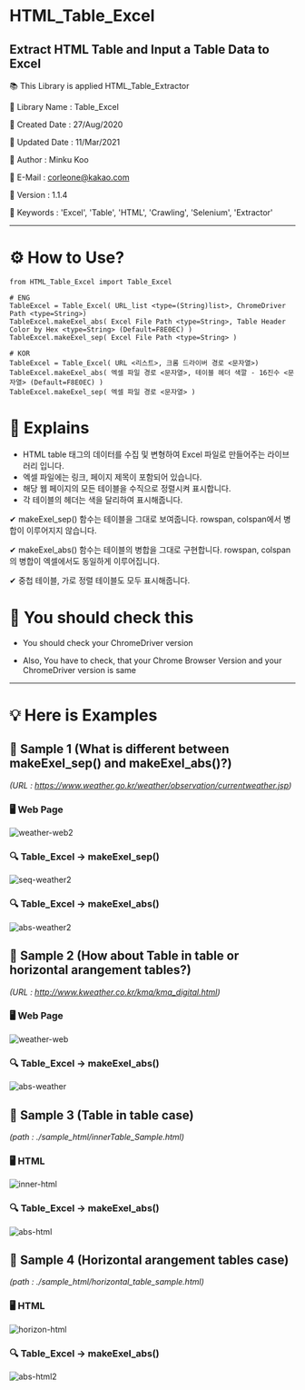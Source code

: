 # HTML_Table_Excel
## Extract HTML Table and Input a Table Data to Excel



📚 This Library is applied HTML_Table_Extractor


📌 Library Name : Table_Excel


📌 Created Date : 27/Aug/2020


📌 Updated Date : 11/Mar/2021


📌 Author : Minku Koo


📌 E-Mail : corleone@kakao.com


📌 Version : 1.1.4


📌 Keywords : 'Excel', 'Table', 'HTML', 'Crawling', 'Selenium', 'Extractor'


----------------------------------------------------------------------------------------------------------------------------

# ⚙ How to Use?
 ```
from HTML_Table_Excel import Table_Excel

# ENG
TableExcel = Table_Excel( URL_list <type=(String)list>, ChromeDriver Path <type=String>)
TableExcel.makeExel_abs( Excel File Path <type=String>, Table Header Color by Hex <type=String> (Default=F8E0EC) )
TableExcel.makeExel_sep( Excel File Path <type=String> )

# KOR
TableExcel = Table_Excel( URL <리스트>, 크롬 드라이버 경로 <문자열>)
TableExcel.makeExel_abs( 엑셀 파일 경로 <문자열>, 테이블 헤더 색깔 - 16진수 <문자열> (Default=F8E0EC) )
TableExcel.makeExel_sep( 엑셀 파일 경로 <문자열> )
```


# 📝 Explains

- HTML table 태그의 데이터를 수집 및 변형하여 Excel 파일로 만들어주는 라이브러리 입니다.
- 엑셀 파일에는 링크, 페이지 제목이 포함되어 있습니다.
- 해당 웹 페이지의 모든 테이블을 수직으로 정렬시켜 표시합니다.
- 각 테이블의 헤더는 색을 달리하여 표시해줍니다.

✔ makeExel_sep() 함수는 테이블을 그대로 보여줍니다. rowspan, colspan에서 병합이 이루어지지 않습니다.

✔ makeExel_abs() 함수는 테이블의 병합을 그대로 구현합니다. rowspan, colspan의 병합이 엑셀에서도 동일하게 이루어집니다.

✔ 중첩 테이블, 가로 정렬 테이블도 모두 표시해줍니다.


# 📢 You should check this

- You should check your ChromeDriver version

- Also, You have to check, that your Chrome Browser Version and your ChromeDriver version is same


----------------------------------------------------------------------------------------------------------------------------

# 💡 Here is Examples

## 📍 Sample 1 (What is different between makeExel_sep() and makeExel_abs()?) 
*(URL : https://www.weather.go.kr/weather/observation/currentweather.jsp)*


### 🖥 Web Page 
![weather-web2](https://user-images.githubusercontent.com/25974226/110779854-60cb0800-82a7-11eb-8571-faefdcbe8316.PNG)

### 🔍 Table_Excel -> makeExel_sep() 
![seq-weather2](https://user-images.githubusercontent.com/25974226/110779541-ffa33480-82a6-11eb-9fce-b2911b81a371.PNG)

### 🔍 Table_Excel -> makeExel_abs() 
![abs-weather2](https://user-images.githubusercontent.com/25974226/110779532-fd40da80-82a6-11eb-9ebc-8ad580711d0d.PNG)


## 📍 Sample 2 (How about Table in table or horizontal arangement tables?) 
*(URL : http://www.kweather.co.kr/kma/kma_digital.html)*


### 🖥 Web Page 
![weather-web](https://user-images.githubusercontent.com/25974226/110779543-ffa33480-82a6-11eb-9f6e-8bc7a1c1d682.PNG)

### 🔍 Table_Excel -> makeExel_abs() 
![abs-weather](https://user-images.githubusercontent.com/25974226/110779549-00d46180-82a7-11eb-9e4e-3d1365a4a725.PNG)


## 📍 Sample 3 (Table in table case) 
*(path : ./sample_html/innerTable_Sample.html)*


### 🖥 HTML 
![inner-html](https://user-images.githubusercontent.com/25974226/110779538-ff0a9e00-82a6-11eb-9853-1df9b37610fb.PNG)

### 🔍 Table_Excel -> makeExel_abs() 

![abs-html](https://user-images.githubusercontent.com/25974226/110779544-003bcb00-82a7-11eb-95ea-e3c128921fb0.PNG)



## 📍 Sample 4 (Horizontal arangement tables case) 
*(path : ./sample_html/horizontal_table_sample.html)*


### 🖥 HTML 

![horizon-html](https://user-images.githubusercontent.com/25974226/110779536-fe720780-82a6-11eb-8865-a09c57adc256.PNG)


### 🔍 Table_Excel -> makeExel_abs() 

![abs-html2](https://user-images.githubusercontent.com/25974226/110779545-003bcb00-82a7-11eb-8f1a-59d1b30ea7b1.PNG)


